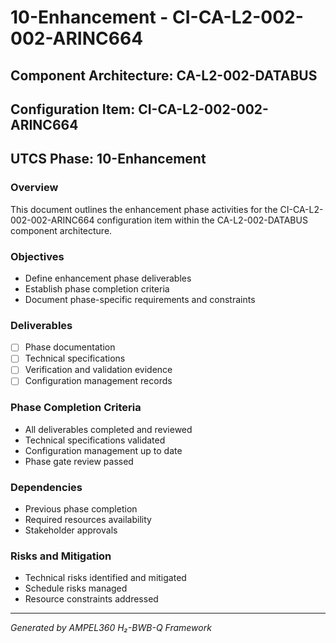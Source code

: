 # 10-Enhancement - CI-CA-L2-002-002-ARINC664

## Component Architecture: CA-L2-002-DATABUS
## Configuration Item: CI-CA-L2-002-002-ARINC664
## UTCS Phase: 10-Enhancement

### Overview
This document outlines the enhancement phase activities for the CI-CA-L2-002-002-ARINC664 configuration item within the CA-L2-002-DATABUS component architecture.

### Objectives
- Define enhancement phase deliverables
- Establish phase completion criteria
- Document phase-specific requirements and constraints

### Deliverables
- [ ] Phase documentation
- [ ] Technical specifications
- [ ] Verification and validation evidence
- [ ] Configuration management records

### Phase Completion Criteria
- All deliverables completed and reviewed
- Technical specifications validated
- Configuration management up to date
- Phase gate review passed

### Dependencies
- Previous phase completion
- Required resources availability
- Stakeholder approvals

### Risks and Mitigation
- Technical risks identified and mitigated
- Schedule risks managed
- Resource constraints addressed

---
*Generated by AMPEL360 H₂-BWB-Q Framework*

